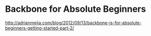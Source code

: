 # Backbone for Absolute Beginners
http://adrianmejia.com/blog/2012/09/13/backbone-js-for-absolute-beginners-getting-started-part-2/
